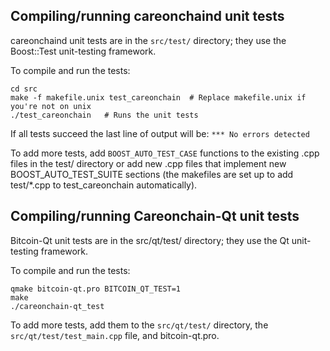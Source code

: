 Compiling/running careonchaind unit tests
------------------------------------

careonchaind unit tests are in the `src/test/` directory; they
use the Boost::Test unit-testing framework.

To compile and run the tests:

	cd src
	make -f makefile.unix test_careonchain  # Replace makefile.unix if you're not on unix
	./test_careonchain   # Runs the unit tests

If all tests succeed the last line of output will be:
`*** No errors detected`

To add more tests, add `BOOST_AUTO_TEST_CASE` functions to the existing
.cpp files in the test/ directory or add new .cpp files that
implement new BOOST_AUTO_TEST_SUITE sections (the makefiles are
set up to add test/*.cpp to test_careonchain automatically).


Compiling/running Careonchain-Qt unit tests
---------------------------------------

Bitcoin-Qt unit tests are in the src/qt/test/ directory; they
use the Qt unit-testing framework.

To compile and run the tests:

	qmake bitcoin-qt.pro BITCOIN_QT_TEST=1
	make
	./careonchain-qt_test

To add more tests, add them to the `src/qt/test/` directory,
the `src/qt/test/test_main.cpp` file, and bitcoin-qt.pro.
